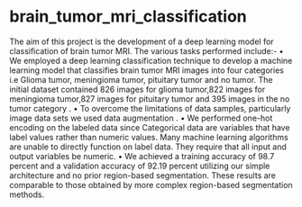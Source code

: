 # brain_tumor_mri_classification

The aim of this project is the development of a deep learning model for classification of brain tumor MRI.
The various tasks performed include:-
•	We employed a deep learning classification technique to develop a machine learning model that classifies brain tumor MRI images into four categories i.e  Glioma tumor, meningioma tumor, pituitary tumor and no tumor. The initial dataset contained 826 images for glioma tumor,822 images for meningioma tumor,827 images for pituitary tumor and 395 images in the no tumor category .
•	To overcome the limitations of data samples, particularly image data sets we used data augmentation .
•	We performed one-hot encoding on the labeled data since Categorical data are variables that have label values rather than numeric values. Many machine learning algorithms are unable to directly function on label data. They require that all input and output variables be numeric.
•	We achieved a training accuracy of 98.7 percent and a validation accuracy of 92.19 percent utilizing our simple architecture and no prior region-based segmentation. These results are comparable to those obtained by more complex region-based segmentation methods.

